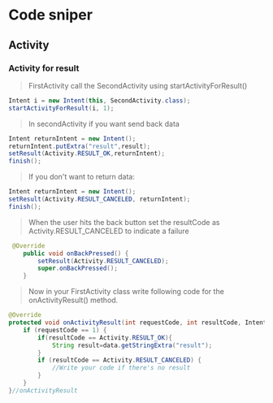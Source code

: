 # Code sniper

## Activity

### Activity for result

> FirstActivity call the SecondActivity using  startActivityForResult()

```java
Intent i = new Intent(this, SecondActivity.class);
startActivityForResult(i, 1);
```

> In secondActivity if you want send back data

```java
Intent returnIntent = new Intent();
returnIntent.putExtra("result",result);
setResult(Activity.RESULT_OK,returnIntent);
finish();
```

> If you don't want to return data:

```java
Intent returnIntent = new Intent();
setResult(Activity.RESULT_CANCELED, returnIntent);
finish();
```
> When the user hits the back button set the resultCode as Activity.RESULT_CANCELED to indicate a failure

```java
 @Override
    public void onBackPressed() {
        setResult(Activity.RESULT_CANCELED);
        super.onBackPressed();
    }
```

> Now in your FirstActivity class write following code for the onActivityResult() method.

```java
@Override
protected void onActivityResult(int requestCode, int resultCode, Intent data) {
    if (requestCode == 1) {
        if(resultCode == Activity.RESULT_OK){
            String result=data.getStringExtra("result");
        }
        if (resultCode == Activity.RESULT_CANCELED) {
            //Write your code if there's no result
        }
    }
}//onActivityResult
```